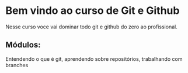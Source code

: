 # Bem vindo ao curso de Git e Github
Nesse curso voce vai dominar todo git e github do zero ao profissional.

## Módulos:
Entendendo o que é git, aprendendo sobre repositórios, trabalhando com branches